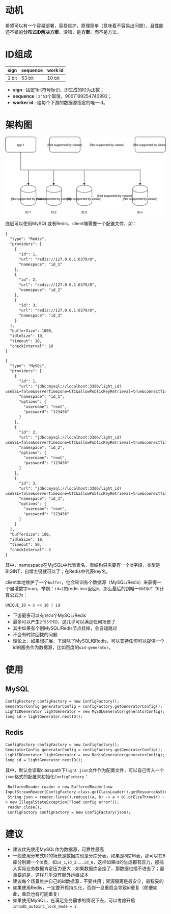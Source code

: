# 动机

希望可以有一个容易部署，容易维护，原理简单（意味着不容易出问题），且性能还不错的**分布式ID解决方案**，没错，是**方案**，而不是方法。

# ID组成

|sign|sequence|work id|
|----|----|----|
|1 bit|53 bit|10 bit|

+ **sign** : 固定1bit符号标识，即生成的ID为正数；
+ **sequence** : `2^53`个取值，9007199254740992；
+ **worker id** : 给每个下游的数据源指定的唯一id。

# 架构图

![](pic/light_id.svg)

底层可以使用MySQL或者Redis，client端需要一个配置文件，如：

```
{
  "type": "Redis",
  "providers": [
    {
      "id": 1,
      "url": "redis://127.0.0.1:6379/0",
      "namespace": "id_1"
    },
    {
      "id": 2,
      "url": "redis://127.0.0.1:6379/0",
      "namespace": "id_2"
    },
    {
      "id": 3,
      "url": "redis://127.0.0.1:6379/0",
      "namespace": "id_3"
    }
  ],
  "bufferSize": 1000,
  "idleSize": 10,
  "timeout": 10,
  "checkInterval": 10
}
```

```
{
  "type": "MySQL",
  "providers": [
    {
      "id": 1,
      "url": "jdbc:mysql://localhost:3306/light_id?useSSL=false&serverTimezone=UTC&allowPublicKeyRetrieval=true&connectTimeout=60000&socketTimeout=100",
      "namespace": "id_1",
      "options": {
        "username": "root",
        "password": "123456"
      }
    },
    {
      "id": 2,
      "url": "jdbc:mysql://localhost:3306/light_id?useSSL=false&serverTimezone=UTC&allowPublicKeyRetrieval=true&connectTimeout=60000&socketTimeout=100",
      "namespace": "id_2",
      "options": {
        "username": "root",
        "password": "123456"
      }
    },
    {
      "id": 3,
      "url": "jdbc:mysql://localhost:3306/light_id?useSSL=false&serverTimezone=UTC&allowPublicKeyRetrieval=true&connectTimeout=60000&socketTimeout=100",
      "namespace": "id_3",
      "options": {
        "username": "root",
        "password": "123456"
      }
    }
  ],
  "bufferSize": 100,
  "idleSize": 10,
  "timeout": 50,
  "checkInterval": 5
}
```

其中，namespace在MySQL中代表表名，表结构只需要有一个id字段，类型是BIGINT，自增主键就可以了；在Redis中代表key名。

client本地维护了一个`buffer`，他会轮训各个数据源（MySQL/Redis）来获得一个自增数字num，举例：`id=1`的redis incr返回`x`，那么最后的到唯一`UNIQUE_ID`计算公式为：

```
UNIQUE_ID = x << 10 | id
```

+ 下游最多可以有`1024`个MySQL/Redis
+ 最多可以产生`2^53`个ID，这几乎可以满足任何场景了
+ 其中如果有个别MySQL/Redis节点挂掉，会自动跳过
+ 不会有时钟回拨的问题
+ 理论上，如果想扩展，下游除了MySQL和Redis，可以支持任何可以提供一个id的服务作为数据源，比如百度的`uid-generator`。

# 使用

## MySQL

```
ConfigFactory configFactory = new ConfigFactory();
GeneratorConfig generatorConfig = configFactory.getGeneratorConfig();
LightIDGenerator lightGenerator = new MySQLGenerator(generatorConfig);
long id = lightGenerator.nextID();
```

## Redis

```
ConfigFactory configFactory = new ConfigFactory();
GeneratorConfig generatorConfig = configFactory.getGeneratorConfig();
LightIDGenerator lightGenerator = new RedisGenerator(generatorConfig);
long id = lightGenerator.nextID();
```

其中，默认会读取classpath下`light.json`文件作为配置文件，可以自己传入一个`json`格式的配置来初始化`ConfigFactory`：

```
 BufferedReader reader = new BufferedReader(new InputStreamReader(ConfigFactory.class.getClassLoader().getResourceAsStream("light_redis.json")));
 String json = reader.lines().reduce((a, b) -> a + b).orElseThrow(() -> new IllegalStateException("load config error"));
 reader.close();
 ConfigFactory configFactory = new ConfigFactory(json);
```

# 建议

+ 建议优先使用MySQL作为数据源，可靠性最高
+ 一般使用分布式ID的场景是数据库也是分库分表，如果是8库16表，那可以在8库分别建一个id表，如`id_1`,`id_2`……`id_8`，这样如果id的生成都有压力，那插入实际业务数据肯定压力更大；如果数据库全挂了，那数据也插不进去了；最重要的是，这样几乎没有额外运维成本
+ 建议每个场景维护自己的id数据源，不要共用；资源隔离是最安全，最稳妥的
+ 如果使用Redis，一定要开启持久化，否则一旦重启会导致id重复（即便如此，重启也有可能重复）
+ 如果使用MySQL，在满足业务需求的情况下去，可以考虑开启`innodb_autoinc_lock_mode = 2`

